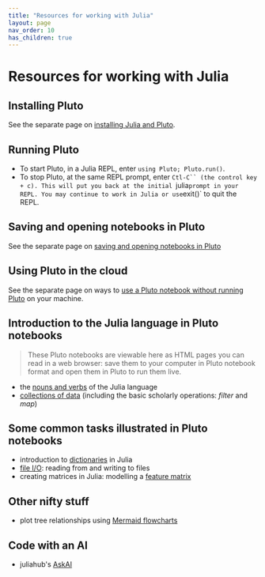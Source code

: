 ```yaml
---
title: "Resources for working with Julia"
layout: page
nav_order: 10
has_children: true
---
```


# Resources for working with Julia


## Installing Pluto

See the separate page on [installing Julia and Pluto](https://neelsmith.github.io/papyrus_to_pixels/techprereqs/).

## Running Pluto

- To start Pluto, in a Julia REPL, enter `using Pluto; Pluto.run()`. 
- To stop  Pluto, at the same REPL prompt, enter  `Ctl-C`` (the control key + c). This will put you back at the initial `julia` prompt in your REPL. You may continue to work in Julia or use `exit()` to quit the REPL.


## Saving and opening notebooks in Pluto

See the separate page on [saving and opening notebooks in Pluto](./pluto/)


## Using Pluto in the cloud

See the separate page on ways to [use a Pluto notebook without running Pluto](./cloud/) on your machine.

## Introduction to the Julia language in Pluto notebooks

> These Pluto notebooks are viewable here as HTML pages you can read in a web browser: save them to your computer in Pluto notebook format and open them in Pluto  to run them live.

- the [nouns and verbs](./julia-nouns-verbs.html) of the Julia language
- [collections of data](./julia-collections-of-data.html) (including the basic scholarly operations: *filter* and *map*)

## Some common tasks illustrated in Pluto notebooks

- introduction to [dictionaries](./dicts.html) in Julia
- [file I/O](./fileio.html): reading from and writing to files
- creating matrices in Julia: modelling a [feature matrix](./featurematrix.html)

## Other nifty stuff

- plot tree relationships using [Mermaid flowcharts](./sketch-tree.html)

## Code with an AI

- juliahub's [AskAI](https://juliahub.com/ui/AskAI)

